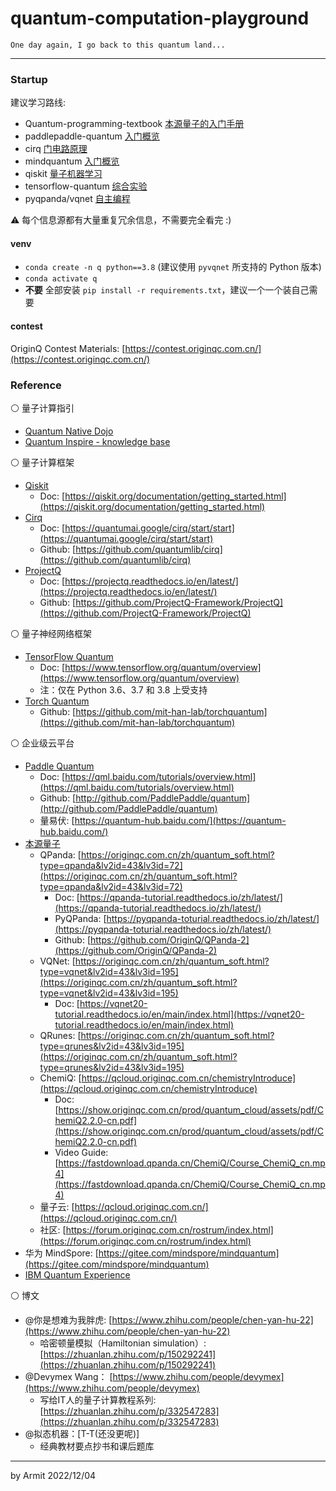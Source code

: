 # quantum-computation-playground

    One day again, I go back to this quantum land...

----

### Startup

建议学习路线: 

- Quantum-programming-textbook [本源量子的入门手册](https://show.originqc.com.cn/Introduction_to_quantum_computing_and_programming.pdf)
- paddlepaddle-quantum [入门概览](https://github.com/PaddlePaddle/Quantum/tree/master/introduction)
- cirq [门电路原理](https://quantumai.google/cirq/start/basics)
- mindquantum [入门概览](https://www.mindspore.cn/mindquantum/docs/zh-CN/master/parameterized_quantum_circuit.html)
- qiskit [量子机器学习](https://learn.qiskit.org/course/machine-learning/introduction)
- tensorflow-quantum [综合实验](https://www.tensorflow.org/quantum/tutorials/mnist)
- pyqpanda/vqnet [自主编程](https://vqnet20-tutorial.readthedocs.io/en/latest/rst/qml_demo.html)

⚠ 每个信息源都有大量重复冗余信息，不需要完全看完 :)


#### venv

- `conda create -n q python==3.8` (建议使用 `pyvqnet` 所支持的 Python 版本)
- `conda activate q`   
- **不要** 全部安装 `pip install -r requirements.txt`，建议一个一个装自己需要


#### contest

OriginQ Contest Materials: [https://contest.originqc.com.cn/](https://contest.originqc.com.cn/)


### Reference

⚪ 量子计算指引

- [Quantum Native Dojo](https://dojo.qulacs.org/ja/latest/index.html)
- [Quantum Inspire - knowledge base](https://www.quantum-inspire.com/kbase/introduction-to-quantum-computing)

⚪ 量子计算框架

- [Qiskit](https://qiskit.org/)
  - Doc: [https://qiskit.org/documentation/getting_started.html](https://qiskit.org/documentation/getting_started.html)
- [Cirq](https://quantumai.google/cirq)
  - Doc: [https://quantumai.google/cirq/start/start](https://quantumai.google/cirq/start/start)
  - Github: [https://github.com/quantumlib/cirq](https://github.com/quantumlib/cirq)
- [ProjectQ](https://projectq.ch/)
  - Doc: [https://projectq.readthedocs.io/en/latest/](https://projectq.readthedocs.io/en/latest/)
  - Github: [https://github.com/ProjectQ-Framework/ProjectQ](https://github.com/ProjectQ-Framework/ProjectQ)

⚪ 量子神经网络框架

- [TensorFlow Quantum](https://www.tensorflow.org/quantum/)
  - Doc: [https://www.tensorflow.org/quantum/overview](https://www.tensorflow.org/quantum/overview)
  - 注：仅在 Python 3.6、3.7 和 3.8 上受支持
- [Torch Quantum](https://qmlsys.mit.edu)
  - Github: [https://github.com/mit-han-lab/torchquantum](https://github.com/mit-han-lab/torchquantum)

⚪ 企业级云平台

- [Paddle Quantum](https://qml.baidu.com/)
  - Doc: [https://qml.baidu.com/tutorials/overview.html](https://qml.baidu.com/tutorials/overview.html)
  - Github: [http://github.com/PaddlePaddle/quantum](http://github.com/PaddlePaddle/quantum)
  - 量易伏: [https://quantum-hub.baidu.com/](https://quantum-hub.baidu.com/)
- [本源量子](https://originqc.com.cn/index.html)
  - QPanda: [https://originqc.com.cn/zh/quantum_soft.html?type=qpanda&lv2id=43&lv3id=72](https://originqc.com.cn/zh/quantum_soft.html?type=qpanda&lv2id=43&lv3id=72)
    - Doc: [https://qpanda-tutorial.readthedocs.io/zh/latest/](https://qpanda-tutorial.readthedocs.io/zh/latest/)
    - PyQPanda: [https://pyqpanda-toturial.readthedocs.io/zh/latest/](https://pyqpanda-toturial.readthedocs.io/zh/latest/)
    - Github: [https://github.com/OriginQ/QPanda-2](https://github.com/OriginQ/QPanda-2)
  - VQNet: [https://originqc.com.cn/zh/quantum_soft.html?type=vqnet&lv2id=43&lv3id=195](https://originqc.com.cn/zh/quantum_soft.html?type=vqnet&lv2id=43&lv3id=195)
    - Doc: [https://vqnet20-tutorial.readthedocs.io/en/main/index.html](https://vqnet20-tutorial.readthedocs.io/en/main/index.html)
  - QRunes: [https://originqc.com.cn/zh/quantum_soft.html?type=qrunes&lv2id=43&lv3id=195](https://originqc.com.cn/zh/quantum_soft.html?type=qrunes&lv2id=43&lv3id=195)
  - ChemiQ: [https://qcloud.originqc.com.cn/chemistryIntroduce](https://qcloud.originqc.com.cn/chemistryIntroduce)
    - Doc: [https://show.originqc.com.cn/prod/quantum_cloud/assets/pdf/ChemiQ2.2.0-cn.pdf](https://show.originqc.com.cn/prod/quantum_cloud/assets/pdf/ChemiQ2.2.0-cn.pdf)
    - Video Guide: [https://fastdownload.qpanda.cn/ChemiQ/Course_ChemiQ_cn.mp4](https://fastdownload.qpanda.cn/ChemiQ/Course_ChemiQ_cn.mp4)
  - 量子云: [https://qcloud.originqc.com.cn/](https://qcloud.originqc.com.cn/)
  - 社区: [https://forum.originqc.com.cn/rostrum/index.html](https://forum.originqc.com.cn/rostrum/index.html)
- 华为 MindSpore: [https://gitee.com/mindspore/mindquantum](https://gitee.com/mindspore/mindquantum)
- [IBM Quantum Experience](https://quantum-computing.ibm.com/)

⚪ 博文

- @你是想难为我胖虎: [https://www.zhihu.com/people/chen-yan-hu-22](https://www.zhihu.com/people/chen-yan-hu-22)
  - 哈密顿量模拟（Hamiltonian simulation）: [https://zhuanlan.zhihu.com/p/150292241](https://zhuanlan.zhihu.com/p/150292241)
- @Devymex Wang： [https://www.zhihu.com/people/devymex](https://www.zhihu.com/people/devymex)
  - 写给IT人的量子计算教程系列: [https://zhuanlan.zhihu.com/p/332547283](https://zhuanlan.zhihu.com/p/332547283)
- @拟态机器：[T-T(还没更呢)]
  - 经典教材要点抄书和课后题库
----

by Armit
2022/12/04 
